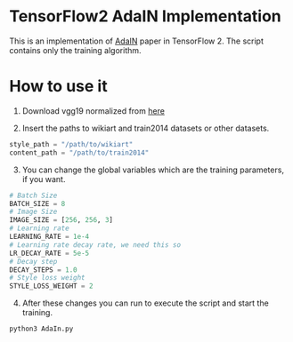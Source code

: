 # TensorFlow2 AdaIN Implementation 
This is an implementation of [AdaIN](https://arxiv.org/abs/1703.06868) paper in TensorFlow 2. The script contains only the training algorithm.
# How to use it
1. Download vgg19 normalized from [here](https://github.com/elleryqueenhomels/arbitrary_style_transfer)

2. Insert the paths to wikiart and train2014 datasets or other datasets.
```python
style_path = "/path/to/wikiart"
content_path = "/path/to/train2014"
```
3. You can change the global variables which are the training parameters, if you want.
```python 
# Batch Size
BATCH_SIZE = 8 
# Image Size
IMAGE_SIZE = [256, 256, 3] 
# Learning rate
LEARNING_RATE = 1e-4
# Learning rate decay rate, we need this so
LR_DECAY_RATE = 5e-5
# Decay step
DECAY_STEPS = 1.0
# Style loss weight
STYLE_LOSS_WEIGHT = 2
```
4. After these changes you can run to execute the script and start the training.
```cmd
python3 AdaIn.py 
```

